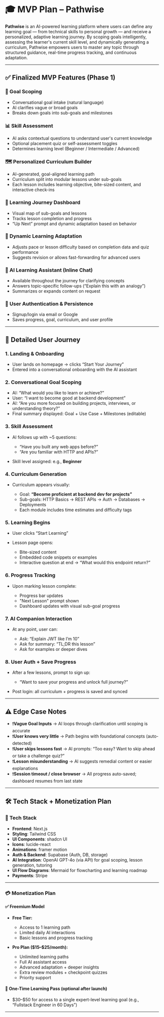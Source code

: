 
# 🎓 MVP Plan – Pathwise

**Pathwise** is an AI-powered learning platform where users can define any learning goal — from technical skills to personal growth — and receive a personalized, adaptive learning journey. By scoping goals intelligently, assessing the learner's current skill level, and dynamically generating a curriculum, Pathwise empowers users to master any topic through structured guidance, real-time progress tracking, and continuous adaptation.

---

## ✅ Finalized MVP Features (Phase 1)

### 🧠 Goal Scoping

* Conversational goal intake (natural language)
* AI clarifies vague or broad goals
* Breaks down goals into sub-goals and milestones

### 📊 Skill Assessment

* AI asks contextual questions to understand user's current knowledge
* Optional placement quiz or self-assessment toggles
* Determines learning level (Beginner / Intermediate / Advanced)

### 🗺️ Personalized Curriculum Builder

* AI-generated, goal-aligned learning path
* Curriculum split into modular lessons under sub-goals
* Each lesson includes learning objective, bite-sized content, and interactive check-ins

### 🧭 Learning Journey Dashboard

* Visual map of sub-goals and lessons
* Tracks lesson completion and progress
* “Up Next” prompt and dynamic adaptation based on behavior

### 🔄 Dynamic Learning Adaptation

* Adjusts pace or lesson difficulty based on completion data and quiz performance
* Suggests revision or allows fast-forwarding for advanced users

### 💬 AI Learning Assistant (Inline Chat)

* Available throughout the journey for clarifying concepts
* Answers topic-specific follow-ups (“Explain this with an analogy”)
* Summarizes or expands content on request

### 🔐 User Authentication & Persistence

* Signup/login via email or Google
* Saves progress, goal, curriculum, and user profile

---

## 👣 Detailed User Journey

### 1. **Landing & Onboarding**

* User lands on homepage → clicks “Start Your Journey”
* Entered into a conversational onboarding with the AI assistant

### 2. **Conversational Goal Scoping**

* AI: “What would you like to learn or achieve?”
* User: “I want to become good at backend development”
* AI: “Are you more focused on building projects, interviews, or understanding theory?”
* Final summary displayed: Goal + Use Case + Milestones (editable)

### 3. **Skill Assessment**

* AI follows up with \~5 questions:

  * “Have you built any web apps before?”
  * “Are you familiar with HTTP and APIs?”
* Skill level assigned: e.g., **Beginner**

### 4. **Curriculum Generation**

* Curriculum appears visually:

  * Goal: **“Become proficient at backend dev for projects”**
  * Sub-goals: HTTP Basics → REST APIs → Auth → Databases → Deployments
  * Each module includes time estimates and difficulty tags

### 5. **Learning Begins**

* User clicks “Start Learning”
* Lesson page opens:

  * Bite-sized content
  * Embedded code snippets or examples
  * Interactive question at end → “What would this endpoint return?”

### 6. **Progress Tracking**

* Upon marking lesson complete:

  * Progress bar updates
  * "Next Lesson" prompt shown
  * Dashboard updates with visual sub-goal progress

### 7. **AI Companion Interaction**

* At any point, user can:

  * Ask: “Explain JWT like I’m 10”
  * Ask for summary: “TL;DR this lesson”
  * Ask for examples or deeper dives

### 8. **User Auth + Save Progress**

* After a few lessons, prompt to sign up:

  * “Want to save your progress and unlock full journey?”
* Post login: all curriculum + progress is saved and synced

---

## ⚠️ Edge Case Notes

* ❗**Vague Goal Inputs** → AI loops through clarification until scoping is accurate
* ❗**User knows very little** → Path begins with foundational concepts (auto-detected)
* ❗**User skips lessons fast** → AI prompts: “Too easy? Want to skip ahead or take a challenge quiz?”
* ❗**Lesson misunderstanding** → AI suggests remedial content or easier explanations
* ❗**Session timeout / close browser** → All progress auto-saved; dashboard resumes from last state

---

## 🛠️ Tech Stack + Monetization Plan

### 🧱 Tech Stack

* **Frontend**: Next.js
* **Styling**: Tailwind CSS
* **UI Components**: shadcn UI
* **Icons**: lucide-react
* **Animations**: framer motion
* **Auth & Backend**: Supabase (Auth, DB, storage)
* **AI Integration**: OpenAI GPT-4o (via API) for goal scoping, lesson generation, tutoring
* **UI Flow Diagrams**: Mermaid for flowcharting and learning roadmap
* **Payments**: Stripe

---

### 💳 Monetization Plan

#### ✅ **Freemium Model**

* **Free Tier:**

  * Access to 1 learning path
  * Limited daily AI interactions
  * Basic lessons and progress tracking

* **Pro Plan (\$15–\$25/month):**

  * Unlimited learning paths
  * Full AI assistant access
  * Advanced adaptation + deeper insights
  * Extra review modules + checkpoint quizzes
  * Priority support

#### 💼 **One-Time Learning Pass** (optional after launch)

* \$30–\$50 for access to a single expert-level learning goal (e.g., “Fullstack Engineer in 60 Days”)

---